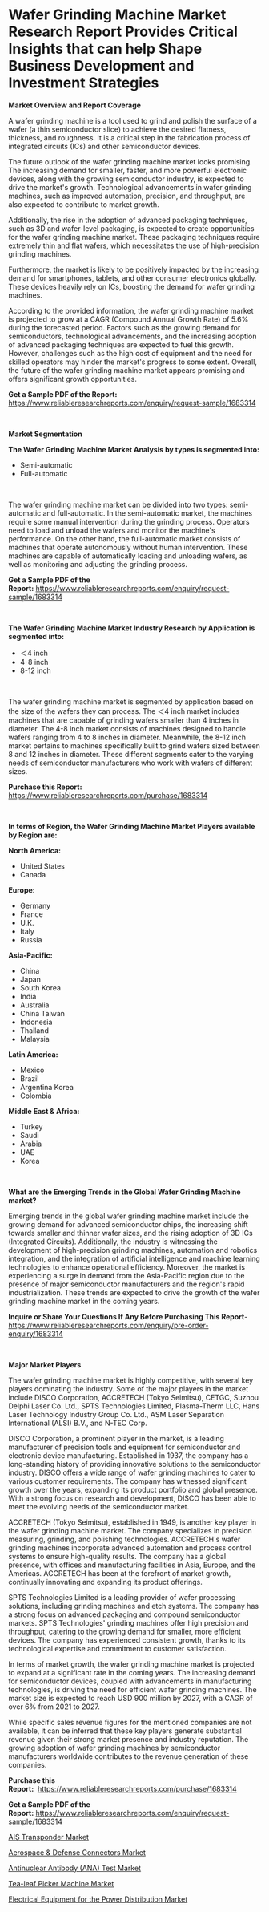 <p><h1>Wafer Grinding Machine Market Research Report Provides Critical Insights that can help Shape Business Development and Investment Strategies</h1></p><p><strong>Market Overview and Report Coverage</strong></p>
<p><p>A wafer grinding machine is a tool used to grind and polish the surface of a wafer (a thin semiconductor slice) to achieve the desired flatness, thickness, and roughness. It is a critical step in the fabrication process of integrated circuits (ICs) and other semiconductor devices.</p><p>The future outlook of the wafer grinding machine market looks promising. The increasing demand for smaller, faster, and more powerful electronic devices, along with the growing semiconductor industry, is expected to drive the market's growth. Technological advancements in wafer grinding machines, such as improved automation, precision, and throughput, are also expected to contribute to market growth.</p><p>Additionally, the rise in the adoption of advanced packaging techniques, such as 3D and wafer-level packaging, is expected to create opportunities for the wafer grinding machine market. These packaging techniques require extremely thin and flat wafers, which necessitates the use of high-precision grinding machines.</p><p>Furthermore, the market is likely to be positively impacted by the increasing demand for smartphones, tablets, and other consumer electronics globally. These devices heavily rely on ICs, boosting the demand for wafer grinding machines.</p><p>According to the provided information, the wafer grinding machine market is projected to grow at a CAGR (Compound Annual Growth Rate) of 5.6% during the forecasted period. Factors such as the growing demand for semiconductors, technological advancements, and the increasing adoption of advanced packaging techniques are expected to fuel this growth. However, challenges such as the high cost of equipment and the need for skilled operators may hinder the market's progress to some extent. Overall, the future of the wafer grinding machine market appears promising and offers significant growth opportunities.</p></p>
<p><strong>Get a Sample PDF of the Report:</strong> <a href="https://www.reliableresearchreports.com/enquiry/request-sample/1683314">https://www.reliableresearchreports.com/enquiry/request-sample/1683314</a></p>
<p>&nbsp;</p>
<p><strong>Market Segmentation</strong></p>
<p><strong>The Wafer Grinding Machine Market Analysis by types is segmented into:</strong></p>
<p><ul><li>Semi-automatic</li><li>Full-automatic</li></ul></p>
<p>&nbsp;</p>
<p><p>The wafer grinding machine market can be divided into two types: semi-automatic and full-automatic. In the semi-automatic market, the machines require some manual intervention during the grinding process. Operators need to load and unload the wafers and monitor the machine's performance. On the other hand, the full-automatic market consists of machines that operate autonomously without human intervention. These machines are capable of automatically loading and unloading wafers, as well as monitoring and adjusting the grinding process.</p></p>
<p><strong>Get a Sample PDF of the Report:</strong>&nbsp;<a href="https://www.reliableresearchreports.com/enquiry/request-sample/1683314">https://www.reliableresearchreports.com/enquiry/request-sample/1683314</a></p>
<p>&nbsp;</p>
<p><strong>The Wafer Grinding Machine Market Industry Research by Application is segmented into:</strong></p>
<p><ul><li>＜4 inch</li><li>4-8 inch</li><li>8-12 inch</li></ul></p>
<p>&nbsp;</p>
<p><p>The wafer grinding machine market is segmented by application based on the size of the wafers they can process. The ＜4 inch market includes machines that are capable of grinding wafers smaller than 4 inches in diameter. The 4-8 inch market consists of machines designed to handle wafers ranging from 4 to 8 inches in diameter. Meanwhile, the 8-12 inch market pertains to machines specifically built to grind wafers sized between 8 and 12 inches in diameter. These different segments cater to the varying needs of semiconductor manufacturers who work with wafers of different sizes.</p></p>
<p><strong>Purchase this Report:</strong>&nbsp; <a href="https://www.reliableresearchreports.com/purchase/1683314">https://www.reliableresearchreports.com/purchase/1683314</a></p>
<p>&nbsp;</p>
<p><strong>In terms of Region, the Wafer Grinding Machine Market Players available by Region are:</strong></p>
<p>
    <p> <strong> North America: </strong>
        <ul>
            <li>United States</li>
            <li>Canada</li>
        </ul>
        </p> 
    <p> <strong> Europe: </strong>
        <ul>
            <li>Germany</li>
            <li>France</li>
            <li>U.K.</li>
            <li>Italy</li>
            <li>Russia</li>
        </ul>
        </p> 
    <p> <strong> Asia-Pacific: </strong>
        <ul>
            <li>China</li>
            <li>Japan</li>
            <li>South Korea</li>
            <li>India</li>
            <li>Australia</li>
            <li>China Taiwan</li>
            <li>Indonesia</li>
            <li>Thailand</li>
            <li>Malaysia</li>
        </ul>
        </p> 
    <p> <strong> Latin America: </strong>
        <ul>
            <li>Mexico</li>
            <li>Brazil</li>
            <li>Argentina Korea</li>
            <li>Colombia</li>
        </ul>
        </p> 
    <p> <strong> Middle East & Africa: </strong>
        <ul>
            <li>Turkey</li>
            <li>Saudi</li>
            <li>Arabia</li>
            <li>UAE</li>
            <li>Korea</li>
        </ul>
    </p>
    </p>
<p>&nbsp;</p>
<p><strong>What are the Emerging Trends in the Global Wafer Grinding Machine market?</strong></p>
<p><p>Emerging trends in the global wafer grinding machine market include the growing demand for advanced semiconductor chips, the increasing shift towards smaller and thinner wafer sizes, and the rising adoption of 3D ICs (Integrated Circuits). Additionally, the industry is witnessing the development of high-precision grinding machines, automation and robotics integration, and the integration of artificial intelligence and machine learning technologies to enhance operational efficiency. Moreover, the market is experiencing a surge in demand from the Asia-Pacific region due to the presence of major semiconductor manufacturers and the region's rapid industrialization. These trends are expected to drive the growth of the wafer grinding machine market in the coming years.</p></p>
<p><strong>Inquire or Share Your Questions If Any Before Purchasing This Report</strong>- <a href="https://www.reliableresearchreports.com/enquiry/pre-order-enquiry/1683314">https://www.reliableresearchreports.com/enquiry/pre-order-enquiry/1683314</a></p>
<p>&nbsp;</p>
<p><strong>Major Market Players</strong></p>
<p><p>The wafer grinding machine market is highly competitive, with several key players dominating the industry. Some of the major players in the market include DISCO Corporation, ACCRETECH (Tokyo Seimitsu), CETGC, Suzhou Delphi Laser Co. Ltd., SPTS Technologies Limited, Plasma-Therm LLC, Hans Laser Technology Industry Group Co. Ltd., ASM Laser Separation International (ALSI) B.V., and N-TEC Corp.</p><p>DISCO Corporation, a prominent player in the market, is a leading manufacturer of precision tools and equipment for semiconductor and electronic device manufacturing. Established in 1937, the company has a long-standing history of providing innovative solutions to the semiconductor industry. DISCO offers a wide range of wafer grinding machines to cater to various customer requirements. The company has witnessed significant growth over the years, expanding its product portfolio and global presence. With a strong focus on research and development, DISCO has been able to meet the evolving needs of the semiconductor market.</p><p>ACCRETECH (Tokyo Seimitsu), established in 1949, is another key player in the wafer grinding machine market. The company specializes in precision measuring, grinding, and polishing technologies. ACCRETECH's wafer grinding machines incorporate advanced automation and process control systems to ensure high-quality results. The company has a global presence, with offices and manufacturing facilities in Asia, Europe, and the Americas. ACCRETECH has been at the forefront of market growth, continually innovating and expanding its product offerings.</p><p>SPTS Technologies Limited is a leading provider of wafer processing solutions, including grinding machines and etch systems. The company has a strong focus on advanced packaging and compound semiconductor markets. SPTS Technologies' grinding machines offer high precision and throughput, catering to the growing demand for smaller, more efficient devices. The company has experienced consistent growth, thanks to its technological expertise and commitment to customer satisfaction.</p><p>In terms of market growth, the wafer grinding machine market is projected to expand at a significant rate in the coming years. The increasing demand for semiconductor devices, coupled with advancements in manufacturing technologies, is driving the need for efficient wafer grinding machines. The market size is expected to reach USD 900 million by 2027, with a CAGR of over 6% from 2021 to 2027.</p><p>While specific sales revenue figures for the mentioned companies are not available, it can be inferred that these key players generate substantial revenue given their strong market presence and industry reputation. The growing adoption of wafer grinding machines by semiconductor manufacturers worldwide contributes to the revenue generation of these companies.</p></p>
<p><strong>Purchase this Report:</strong>&nbsp;&nbsp;<a href="https://www.reliableresearchreports.com/purchase/1683314">https://www.reliableresearchreports.com/purchase/1683314</a></p>
<p></p>
<p><strong>Get a Sample PDF of the Report:</strong>&nbsp;<a href="https://www.reliableresearchreports.com/enquiry/request-sample/1683314">https://www.reliableresearchreports.com/enquiry/request-sample/1683314</a></p>
<p><p><a href="https://github.com/dzharov81/Market-Research-Report-List-1/blob/main/ais-transponder-market.md">AIS Transponder Market</a></p><p><a href="https://medium.com/@verladurgan/aerospace-defense-connectors-market-focuses-on-market-share-size-and-projected-forecast-till-21f5bf0e53be">Aerospace & Defense Connectors Market</a></p><p><a href="https://www.linkedin.com/pulse/antinuclear-antibody-ana-test-market-challenges-opportunities/">Antinuclear Antibody (ANA) Test Market</a></p><p><a href="https://www.linkedin.com/pulse/tea-leaf-picker-machine-market-challenges-opportunities/">Tea-leaf Picker Machine Market</a></p><p><a href="https://medium.com/@flavietowne/electrical-equipment-for-the-power-distribution-market-size-cagr-trends-2024-2030-972d6ba5faa0">Electrical Equipment for the Power Distribution Market</a></p></p>